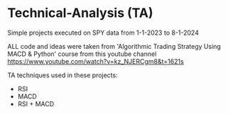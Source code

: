 # Technical-Analysis (TA)
Simple projects executed on SPY data from 1-1-2023 to 8-1-2024

ALL code and ideas were taken from 'Algorithmic Trading Strategy Using MACD & Python' course from this youtube channel https://www.youtube.com/watch?v=kz_NJERCgm8&t=1621s 

TA techniques used in these projects:
- RSI
- MACD
- RSI + MACD
